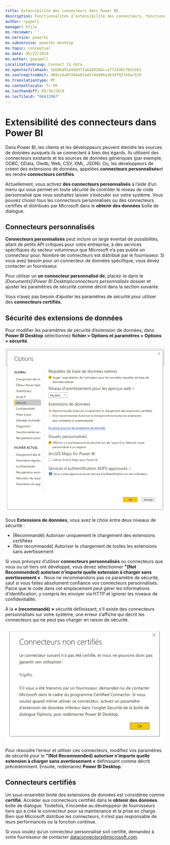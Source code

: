 ```yaml
---
title: Extensibilité des connecteurs dans Power BI
description: Fonctionnalités d’extensibilité des connecteurs, fonctionnalités, paramètres de sécurité et connecteurs certifiés
author: cpopell
manager: kfile
ms.reviewer: ''
ms.service: powerbi
ms.subservice: powerbi-desktop
ms.topic: conceptual
ms.date: 05/22/2019
ms.author: gepopell
LocalizationGroup: Connect to data
ms.openlocfilehash: 16b96d91a9dd37fa8a502bbcca772438c703cb63
ms.sourcegitcommit: d88cc6a87d4ba82ad2c4d496a3634f927e4ac529
ms.translationtype: MT
ms.contentlocale: fr-FR
ms.lasthandoff: 05/30/2019
ms.locfileid: "66412967"
---
```

# <a name="connector-extensibility-in-power-bi"></a>Extensibilité des connecteurs dans Power BI

Dans Power BI, les clients et les développeurs peuvent étendre les sources de données auxquels ils se connectent à bien des égards. Ils utilisent des connecteurs existants et les sources de données génériques (par exemple, ODBC, OData, Oledb, Web, CSV, XML, JSON). Ou, les développeurs de créent des extensions de données, appelées **connecteurs personnalisés**et les rendre **connecteurs certifiés**.

Actuellement, vous activez **des connecteurs personnalisés** à l’aide d’un menu qui vous permet en toute sécurité de contrôler le niveau de code personnalisé que vous souhaitez laisser s’exécuter sur votre système. Vous pouvez choisir tous les connecteurs personnalisés ou des connecteurs certifiés et distribués par Microsoft dans le **obtenir des données** boîte de dialogue.

## <a name="custom-connectors"></a>Connecteurs personnalisés

**Connecteurs personnalisés** peut inclure un large éventail de possibilités, allant de petits API critiques pour votre entreprise, à des services spécifiques du secteur volumineux que Microsoft n’a pas publié un connecteur pour. Nombre de connecteurs est distribué par le fournisseur. Si vous avez besoin pour un connecteur de données spécifique, vous devez contacter un fournisseur.

Pour utiliser un **un connecteur personnalisé de**, placez-le dans le  *\[Documents]\\Power BI Desktop\\connecteurs personnalisés* dossier et ajuster les paramètres de sécurité comme décrit dans la section suivante.

Vous n’avez pas besoin d’ajuster les paramètres de sécurité pour utiliser des **connecteurs certifiés**.

## <a name="data-extension-security"></a>Sécurité des extensions de données

Pour modifier les paramètres de sécurité d’extension de données, dans **Power BI Desktop** sélectionnez **fichier > Options et paramètres > Options > sécurité**.

![Contrôler si vous souhaitez charger des connecteurs personnalisés avec des options de sécurité d’Extension de données](media/desktop-connector-extensibility/data-extension-security-1.png)

Sous **Extensions de données**, vous avez le choix entre deux niveaux de sécurité :

* (Recommandé) Autoriser uniquement le chargement des extensions certifiées
* (Non recommandé) Autoriser le chargement de toutes les extensions sans avertissement

Si vous prévoyez d’utiliser **connecteurs personnalisés** ou connecteurs que vous ou un tiers ont développé, vous devez sélectionner **"(Not Recommended) autoriser n’importe quelle extension à charger sans avertissement «** . Nous ne recommandons pas ce paramètre de sécurité, sauf si vous faites absolument confiance vos connecteurs personnalisés. Parce que le code dans cet emplacement peut gérer les informations d’identification, y compris les envoyer via HTTP et ignorer les niveaux de confidentialité.

À la **« (recommandé) »** sécurité définissant, s’il existe des connecteurs personnalisés sur votre système, une erreur s’affiche qui décrit les connecteurs qui ne peut pas charger en raison de sécurité.

![Une boîte de dialogue décrit les connecteurs personnalisés qui ne peut pas charger en raison des paramètres de sécurité, dans ce cas TripPin](media/desktop-connector-extensibility/data-extension-security-2.png)

Pour résoudre l’erreur et utiliser ces connecteurs, modifiez vos paramètres de sécurité pour le **"(Not Recommended) autoriser n’importe quelle extension à charger sans avertissement «** définissant comme décrit précédemment. Ensuite, redémarrez **Power BI Desktop**.

## <a name="certified-connectors"></a>Connecteurs certifiés

Un sous-ensemble limité des extensions de données est considérée comme **certifié**. Accéder aux connecteurs certifiés dans le **obtenir des données** boîte de dialogue. Toutefois, il incombe au développeur de fournisseurs tiers qui a créé le connecteur pour sa maintenance et la prise en charge. Bien que Microsoft distribue les connecteurs, il n’est pas responsable de leurs performances ou la fonction continue.

Si vous voulez qu’un connecteur personnalisé soit certifié, demandez à votre fournisseur de contacter dataconnectors@microsoft.com.
